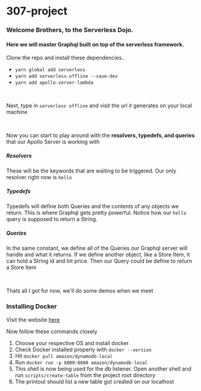 # 307-project

<h3>Welcome Brothers, to the Serverless Dojo.</h3> 
<h4>Here we will master Graphql built on top of the serverless framework.</h4>

<p>Clone the repo and install these dependencies..</p>
<ul>
 
<li><code>yarn global add serverless</code></li>
<li><code>yarn add serverless-offline --save-dev</code></li>
<li><code>yarn add apollo-server-lambda</code></li>
</ul>
<br>
<p>Next, type in <code>serverless offline</code> and visit the url it generates on your local machine</p>
<br>
<p>Now you can start to play around with the <strong>resolvers, typedefs, and queries</strong> that our Apollo Server is working with</p>

<h5>Resolvers</h5>
<p>These will be the keywords that are waiting to be triggered. Our only resolver right now is <code>hello</code>
 
 
<h5>Typedefs</h5>
<p>Typedefs will define both Queries and the contents of any objects we return. This is where Graphql gets pretty powerful. Notice how our <code>hello</code> query is supposed to return a String.</p>

<h5>Queries</h5>
<p>In the same constant, we define all of the Queries our Graphql server will handle and what it returns. If we define another object, like a Store Item, it can hold a String id and Int price. Then our Query could be define to return a Store Item</p>
<br>
<p> Thats all I got for now, we'll do some demos when we meet</p>

<h3>Installing Docker</h3>
<p>Visit the website <a href=https://docs.docker.com/get-docker/> here </a></p>
<p>Now follow these commands closely</p>
<ol>
 <li>Choose your respective OS and install docker</li>
 <li>Check Docker installed properly with <code>docker --version</code></li>
 <li>Hit <code>docker pull amazon/dynamodb-local</code></li>
 <li>Run <code>docker run -p 8000:8000 amazon/dynamodb-local</code></li>
 <li>This shell is now being used for the db listener. Open another shell and run <code>scripts/create-table</code> from the project root directory</li>
 <li>The printout should list a new table got created on our localhost</li>
</ol>
